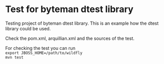 Test for byteman dtest library
==================================

Testing project of byteman dtest library. This is an example how the dtest library could be used.

Check the pom.xml, arquillian.xml and the sources of the test. 

For checking the test you can run<br/>
`export JBOSS_HOME=/path/to/wildfly`<br/>
`mvn test`
